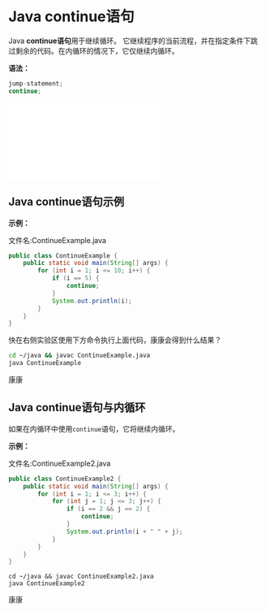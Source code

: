 # Java continue语句

Java **continue语句**用于继续循环。 它继续程序的当前流程，并在指定条件下跳过剩余的代码。在内循环的情况下，它仅继续内循环。

**语法：**

```java
jump-statement;    
continue;
```

<iframe src="//player.bilibili.com/player.html?aid=69116374&bvid=BV1kJ411T71u&cid=119786856&page=1" scrolling="no" border="0" frameborder="no" framespacing="0" allowfullscreen="true"> </iframe>

## Java continue语句示例

**示例：**

文件名:ContinueExample.java

```java
public class ContinueExample {
    public static void main(String[] args) {
        for (int i = 1; i <= 10; i++) {
            if (i == 5) {
                continue;
            }
            System.out.println(i);
        }
    }
}
```

快在右侧实验区使用下方命令执行上面代码，康康会得到什么结果？

```bash
cd ~/java && javac ContinueExample.java
java ContinueExample
```

康康

## Java continue语句与内循环

如果在内循环中使用`continue`语句，它将继续内循环。

**示例：**

文件名:ContinueExample2.java

```java
public class ContinueExample2 {
    public static void main(String[] args) {
        for (int i = 1; i <= 3; i++) {
            for (int j = 1; j <= 3; j++) {
                if (i == 2 && j == 2) {
                    continue;
                }
                System.out.println(i + " " + j);
            }
        }
    }
}
```

```shell
cd ~/java && javac ContinueExample2.java
java ContinueExample2
```

康康